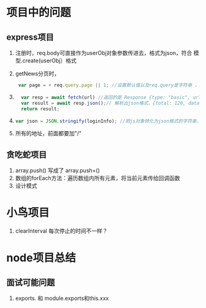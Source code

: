 # 项目中的问题

## express项目

1. 注册时，req.body可直接作为userObj对象参数传进去，格式为json，符合 模型.create(userObj）格式

   

2. getNews分页时，

   ```js
    var page = + req.query.page || 1; //设置默认值以及req.query是字符串 ，要转为number
   
   ```

3. ```js
     var resp = await fetch(url) //返回的是 Response {type: "basic", url: "http://localhost:9527/api/news?	 page=1&limit=10", redirected: false, status: 200, ok: true, …}
     var result = await resp.json();// 解析出json格式，{total: 120, datas: Array(10)}
     return result;
   ```

4. ```js
   var json = JSON.stringify(loginInfo); //把js对象转化为json格式的字符串，放在响应体body中，同时设置响应头和method
   ```

5. 所有的地址，前面都要加"/"


## 贪吃蛇项目

1. array.push() 写成了 array.push=()
2. 数组的forEach方法：遍历数组内所有元素，将当前元素传给回调函数
3. 设计模式

# 小鸟项目

1. clearInterval 每次停止的时间不一样？

# node项目总结

## 面试可能问题

1. exports. 和 module.exports和this.xxx